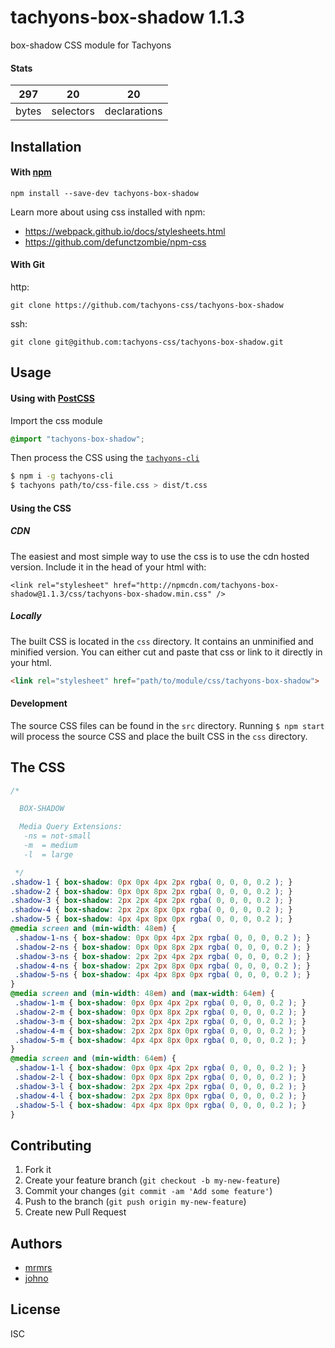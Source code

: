 # tachyons-box-shadow 1.1.3

box-shadow CSS module for Tachyons

#### Stats

297 | 20 | 20
---|---|---
bytes | selectors | declarations

## Installation

#### With [npm](https://npmjs.com)

```
npm install --save-dev tachyons-box-shadow
```

Learn more about using css installed with npm:
* https://webpack.github.io/docs/stylesheets.html
* https://github.com/defunctzombie/npm-css

#### With Git

http:
```
git clone https://github.com/tachyons-css/tachyons-box-shadow
```

ssh:
```
git clone git@github.com:tachyons-css/tachyons-box-shadow.git
```

## Usage

#### Using with [PostCSS](https://github.com/postcss/postcss)

Import the css module

```css
@import "tachyons-box-shadow";
```

Then process the CSS using the [`tachyons-cli`](https://github.com/tachyons-css/tachyons-cli)

```sh
$ npm i -g tachyons-cli
$ tachyons path/to/css-file.css > dist/t.css
```

#### Using the CSS

##### CDN
The easiest and most simple way to use the css is to use the cdn hosted version. Include it in the head of your html with:

```
<link rel="stylesheet" href="http://npmcdn.com/tachyons-box-shadow@1.1.3/css/tachyons-box-shadow.min.css" />
```

##### Locally
The built CSS is located in the `css` directory. It contains an unminified and minified version.
You can either cut and paste that css or link to it directly in your html.

```html
<link rel="stylesheet" href="path/to/module/css/tachyons-box-shadow">
```

#### Development

The source CSS files can be found in the `src` directory.
Running `$ npm start` will process the source CSS and place the built CSS in the `css` directory.

## The CSS

```css
/*

  BOX-SHADOW

  Media Query Extensions:
   -ns = not-small
   -m  = medium
   -l  = large

 */
.shadow-1 { box-shadow: 0px 0px 4px 2px rgba( 0, 0, 0, 0.2 ); }
.shadow-2 { box-shadow: 0px 0px 8px 2px rgba( 0, 0, 0, 0.2 ); }
.shadow-3 { box-shadow: 2px 2px 4px 2px rgba( 0, 0, 0, 0.2 ); }
.shadow-4 { box-shadow: 2px 2px 8px 0px rgba( 0, 0, 0, 0.2 ); }
.shadow-5 { box-shadow: 4px 4px 8px 0px rgba( 0, 0, 0, 0.2 ); }
@media screen and (min-width: 48em) {
 .shadow-1-ns { box-shadow: 0px 0px 4px 2px rgba( 0, 0, 0, 0.2 ); }
 .shadow-2-ns { box-shadow: 0px 0px 8px 2px rgba( 0, 0, 0, 0.2 ); }
 .shadow-3-ns { box-shadow: 2px 2px 4px 2px rgba( 0, 0, 0, 0.2 ); }
 .shadow-4-ns { box-shadow: 2px 2px 8px 0px rgba( 0, 0, 0, 0.2 ); }
 .shadow-5-ns { box-shadow: 4px 4px 8px 0px rgba( 0, 0, 0, 0.2 ); }
}
@media screen and (min-width: 48em) and (max-width: 64em) {
 .shadow-1-m { box-shadow: 0px 0px 4px 2px rgba( 0, 0, 0, 0.2 ); }
 .shadow-2-m { box-shadow: 0px 0px 8px 2px rgba( 0, 0, 0, 0.2 ); }
 .shadow-3-m { box-shadow: 2px 2px 4px 2px rgba( 0, 0, 0, 0.2 ); }
 .shadow-4-m { box-shadow: 2px 2px 8px 0px rgba( 0, 0, 0, 0.2 ); }
 .shadow-5-m { box-shadow: 4px 4px 8px 0px rgba( 0, 0, 0, 0.2 ); }
}
@media screen and (min-width: 64em) {
 .shadow-1-l { box-shadow: 0px 0px 4px 2px rgba( 0, 0, 0, 0.2 ); }
 .shadow-2-l { box-shadow: 0px 0px 8px 2px rgba( 0, 0, 0, 0.2 ); }
 .shadow-3-l { box-shadow: 2px 2px 4px 2px rgba( 0, 0, 0, 0.2 ); }
 .shadow-4-l { box-shadow: 2px 2px 8px 0px rgba( 0, 0, 0, 0.2 ); }
 .shadow-5-l { box-shadow: 4px 4px 8px 0px rgba( 0, 0, 0, 0.2 ); }
}
```

## Contributing

1. Fork it
2. Create your feature branch (`git checkout -b my-new-feature`)
3. Commit your changes (`git commit -am 'Add some feature'`)
4. Push to the branch (`git push origin my-new-feature`)
5. Create new Pull Request

## Authors

* [mrmrs](http://mrmrs.io)
* [johno](http://johnotander.com)

## License

ISC

